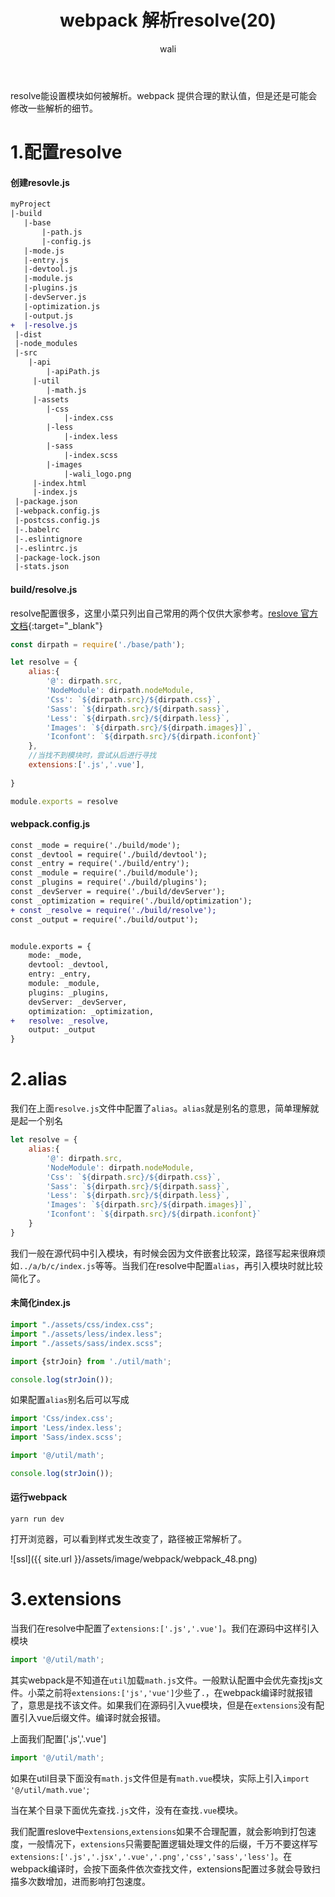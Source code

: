 ﻿---
layout: post
title:  webpack 解析resolve(20)
tagline: webpack教程
category: webpack      #分类
author: wali    #作者
tag: webpack     #标签
ghurl: https://github.com/walidream/webpackBase     #github url
ghurl_zip: https://github.com/walidream/webpackBase/archive/master.zip #github zip下载
comments: true
post_nav: ["1.配置resolve","2.alias","3.extensions"]
group_tag: webpack4.x 教程
---

resolve能设置模块如何被解析。webpack 提供合理的默认值，但是还是可能会修改一些解析的细节。

# 1.配置resolve

#### 创建resovle.js

```diff
myProject
|-build
   |-base
       |-path.js
       |-config.js
   |-mode.js
   |-entry.js
   |-devtool.js
   |-module.js
   |-plugins.js
   |-devServer.js
   |-optimization.js
   |-output.js
+  |-resolve.js
 |-dist
 |-node_modules
 |-src
    |-api
        |-apiPath.js
     |-util
        |-math.js
     |-assets
        |-css
            |-index.css
        |-less
            |-index.less     
        |-sass
            |-index.scss
        |-images
            |-wali_logo.png
     |-index.html
     |-index.js
 |-package.json
 |-webpack.config.js
 |-postcss.config.js
 |-.babelrc
 |-.eslintignore
 |-.eslintrc.js
 |-package-lock.json
 |-stats.json
```

#### build/resolve.js

resolve配置很多，这里小菜只列出自己常用的两个仅供大家参考。[reslove 官方文档](https://webpack.docschina.org/configuration/resolve/ "https://webpack.docschina.org/configuration/resolve/"){:target="_blank"}

```javascript
const dirpath = require('./base/path');

let resolve = {
    alias:{
        '@': dirpath.src,
        'NodeModule': dirpath.nodeModule,
        'Css': `${dirpath.src}/${dirpath.css}`,
        'Sass': `${dirpath.src}/${dirpath.sass}`,
        'Less': `${dirpath.src}/${dirpath.less}`,
        'Images': `${dirpath.src}/${dirpath.images}]`,
        'Iconfont': `${dirpath.src}/${dirpath.iconfont}`
    },
    //当找不到模块时，尝试从后进行寻找
    extensions:['.js','.vue'],
    
}

module.exports = resolve
```

#### webpack.config.js

```diff
const _mode = require('./build/mode');
const _devtool = require('./build/devtool');
const _entry = require('./build/entry');
const _module = require('./build/module');
const _plugins = require('./build/plugins');
const _devServer = require('./build/devServer');
const _optimization = require('./build/optimization');
+ const _resolve = require('./build/resolve');
const _output = require('./build/output');


module.exports = {
	mode: _mode,
	devtool: _devtool,
	entry: _entry,	
	module: _module,
	plugins: _plugins,
	devServer: _devServer,
	optimization: _optimization,
+	resolve: _resolve,
	output: _output	
}
```

# 2.alias

我们在上面`resolve.js`文件中配置了`alias`。`alias`就是别名的意思，简单理解就是起一个别名

```javascript
let resolve = {
    alias:{
        '@': dirpath.src,
        'NodeModule': dirpath.nodeModule,
        'Css': `${dirpath.src}/${dirpath.css}`,
        'Sass': `${dirpath.src}/${dirpath.sass}`,
        'Less': `${dirpath.src}/${dirpath.less}`,
        'Images': `${dirpath.src}/${dirpath.images}]`,
        'Iconfont': `${dirpath.src}/${dirpath.iconfont}`
    }
}
```

我们一般在源代码中引入模块，有时候会因为文件嵌套比较深，路径写起来很麻烦如`../a/b/c/index.js`等等。当我们在resolve中配置`alias`，再引入模块时就比较简化了。

#### 未简化index.js

```javascript
import "./assets/css/index.css";
import "./assets/less/index.less";
import "./assets/sass/index.scss";

import {strJoin} from './util/math';

console.log(strJoin());
```

如果配置`alias`别名后可以写成

```javascript
import 'Css/index.css';
import 'Less/index.less';
import 'Sass/index.scss';

import '@/util/math';

console.log(strJoin());
```

#### 运行webpack

```
yarn run dev
```

打开浏览器，可以看到样式发生改变了，路径被正常解析了。

![ssl]({{ site.url }}/assets/image/webpack/webpack_48.png)

# 3.extensions

当我们在resolve中配置了`extensions:['.js','.vue']`。我们在源码中这样引入模块

```javascript
import '@/util/math';
```
其实webpack是不知道在`util`加载`math.js`文件。一般默认配置中会优先查找js文件。小菜之前将`extensions:['js','vue']`少些了`.`，在webpack编译时就报错了，意思是找不该文件。如果我们在源码引入vue模块，但是在`extensions`没有配置引入vue后缀文件。编译时就会报错。

上面我们配置['.js','.vue']

```javascript
import '@/util/math';
```
如果在util目录下面没有`math.js`文件但是有`math.vue`模块，实际上引入`import '@/util/math.vue'`;

当在某个目录下面优先查找`.js`文件，没有在查找`.vue`模块。


我们配置reslove中`extensions`,`extensions`如果不合理配置，就会影响到打包速度，一般情况下，`extensions`只需要配置逻辑处理文件的后缀，千万不要这样写`extensions:['.js','.jsx','.vue','.png','css','sass','less']`。在webpack编译时，会按下面条件依次查找文件，extensions配置过多就会导致扫描多次数增加，进而影响打包速度。






